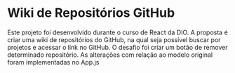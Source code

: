 # Wiki de Repositórios GitHub

Este projeto foi desenvolvido durante o curso de React da DIO. A proposta é criar uma wiki de repositórios do GitHub, na qual seja possível buscar por projetos e acessar o link no GitHub. O desafio foi criar um botão de remover determinado repositório. As alterações com relação ao modelo original foram implementadas no App.js
